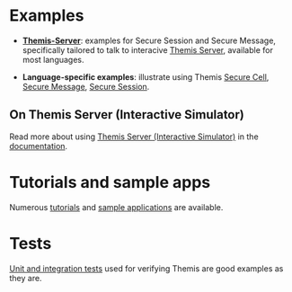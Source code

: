 # Examples

- **[Themis-Server](https://github.com/cossacklabs/themis/tree/master/docs/examples/Themis-server)**: examples for Secure Session and Secure Message, specifically tailored to talk to interacive [Themis Server](https://docs.cossacklabs.com/simulator/interactive/), available for most languages.    

- **Language-specific examples**: illustrate using Themis [Secure Cell](https://docs.cossacklabs.com/pages/secure-cell-cryptosystem/), [Secure Message](https://docs.cossacklabs.com/pages/secure-message-cryptosystem/), [Secure Session](https://docs.cossacklabs.com/pages/secure-session-cryptosystem/).

## On Themis Server (Interactive Simulator)    

Read more about using [Themis Server (Interactive Simulator)](https://docs.cossacklabs.com/simulator/interactive/) in the [documentation](https://docs.cossacklabs.com/pages/using-themis-server/).

# Tutorials and sample apps

Numerous [tutorials](https://github.com/cossacklabs/themis#tutorials) and [sample applications](https://github.com/cossacklabs/themis#sample-projects) are available.

# Tests

[Unit and integration tests](https://github.com/cossacklabs/themis/tree/master/tests) used for verifying Themis are good examples as they are. 
